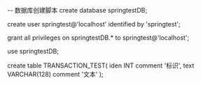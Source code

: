 -- 数据库创建脚本
create database springtestDB;

create user springtest@'localhost' identified by 'springtest';

grant all privileges on springtestDB.* to springtest@'localhost';

use springtestDB;

create table TRANSACTION_TEST(
	iden INT comment '标识',
	text  VARCHAR(128) comment '文本'
);